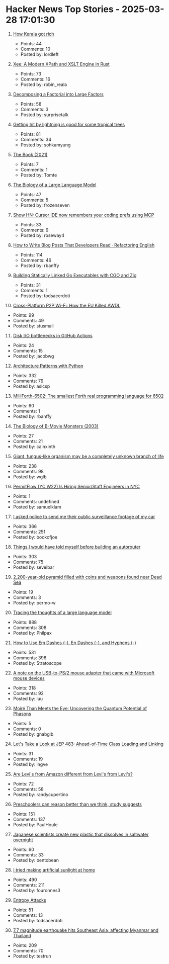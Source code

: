 # Hacker News Top Stories - 2025-03-28 17:01:30

1. [How Kerala got rich](https://aeon.co/essays/how-did-kerala-go-from-poor-to-prosperous-among-indias-states)
   - Points: 44
   - Comments: 10
   - Posted by: lordleft

2. [Xee: A Modern XPath and XSLT Engine in Rust](https://blog.startifact.com/posts/xee/)
   - Points: 73
   - Comments: 16
   - Posted by: robin_reala

3. [Decomposing a Factorial into Large Factors](https://terrytao.wordpress.com/2025/03/26/decomposing-a-factorial-into-large-factors/)
   - Points: 58
   - Comments: 3
   - Posted by: surprisetalk

4. [Getting hit by lightning is good for some tropical trees](https://www.caryinstitute.org/news-insights/press-release/getting-hit-lightning-good-some-tropical-trees)
   - Points: 81
   - Comments: 34
   - Posted by: sohkamyung

5. [The Book (2021)](https://99percentinvisible.org/episode/the-real-book/)
   - Points: 7
   - Comments: 1
   - Posted by: Tomte

6. [The Biology of a Large Language Model](https://transformer-circuits.pub/2025/attribution-graphs/biology.html)
   - Points: 47
   - Comments: 5
   - Posted by: frozenseven

7. [Show HN: Cursor IDE now remembers your coding prefs using MCP](undefined)
   - Points: 33
   - Comments: 9
   - Posted by: roseway4

8. [How to Write Blog Posts That Developers Read · Refactoring English](https://refactoringenglish.com/chapters/write-blog-posts-developers-read/)
   - Points: 114
   - Comments: 46
   - Posted by: rbanffy

9. [Building Statically Linked Go Executables with CGO and Zig](https://calabro.io/zig-cgo)
   - Points: 31
   - Comments: 1
   - Posted by: todsacerdoti

10. [Cross-Platform P2P Wi-Fi: How the EU Killed AWDL](https://www.ditto.com/blog/cross-platform-p2p-wi-fi-how-the-eu-killed-awdl)
   - Points: 99
   - Comments: 49
   - Posted by: stusmall

11. [Disk I/O bottlenecks in GitHub Actions](https://depot.dev/blog/uncovering-disk-io-bottlenecks-github-actions-ci)
   - Points: 24
   - Comments: 15
   - Posted by: jacobwg

12. [Architecture Patterns with Python](https://www.cosmicpython.com/book/preface.html)
   - Points: 332
   - Comments: 79
   - Posted by: asicsp

13. [MilliForth-6502: The smallest Forth real programming language for 6502](https://github.com/agsb/milliForth-6502)
   - Points: 60
   - Comments: 1
   - Posted by: rbanffy

14. [The Biology of B-Movie Monsters (2003)](https://fathom.lib.uchicago.edu/2/21701757/)
   - Points: 27
   - Comments: 21
   - Posted by: cainxinth

15. [Giant, fungus-like organism may be a completely unknown branch of life](https://www.livescience.com/animals/giant-fungus-like-organism-may-be-a-completely-unknown-branch-of-life)
   - Points: 238
   - Comments: 98
   - Posted by: wglb

16. [PermitFlow (YC W22) Is Hiring Senior/Staff Engineers in NYC](https://jobs.ashbyhq.com/permitflow?departmentId=d33195eb-8978-4439-abc6-5a8a072de808)
   - Points: 1
   - Comments: undefined
   - Posted by: samuelklam

17. [I asked police to send me their public surveillance footage of my car](https://cardinalnews.org/2025/03/28/i-drove-300-miles-in-rural-virginia-then-asked-police-to-send-me-their-public-surveillance-footage-of-my-car-heres-what-i-learned/)
   - Points: 366
   - Comments: 251
   - Posted by: bookofjoe

18. [Things I would have told myself before building an autorouter](https://blog.autorouting.com/p/13-things-i-would-have-told-myself)
   - Points: 303
   - Comments: 75
   - Posted by: seveibar

19. [2,200-year-old pyramid filled with coins and weapons found near Dead Sea](https://www.livescience.com/archaeology/2-200-year-old-mysterious-pyramid-structure-filled-with-coins-and-weapons-found-near-dead-sea)
   - Points: 19
   - Comments: 3
   - Posted by: permo-w

20. [Tracing the thoughts of a large language model](https://www.anthropic.com/research/tracing-thoughts-language-model)
   - Points: 888
   - Comments: 308
   - Posted by: Philpax

21. [How to Use Em Dashes (–), En Dashes (–), and Hyphens (-)](https://www.merriam-webster.com/grammar/em-dash-en-dash-how-to-use)
   - Points: 531
   - Comments: 396
   - Posted by: Stratoscope

22. [A note on the USB-to-PS/2 mouse adapter that came with Microsoft mouse devices](https://devblogs.microsoft.com/oldnewthing/20250325-00/?p=110993)
   - Points: 318
   - Comments: 92
   - Posted by: luu

23. [Moiré Than Meets the Eye: Uncovering the Quantum Potential of Phasons](https://newscenter.lbl.gov/2025/03/24/moire-than-meets-the-eye/)
   - Points: 5
   - Comments: 0
   - Posted by: gnabgib

24. [Let's Take a Look at JEP 483: Ahead-of-Time Class Loading and Linking](https://www.morling.dev/blog/jep-483-aot-class-loading-linking/)
   - Points: 31
   - Comments: 19
   - Posted by: ingve

25. [Are Levi's from Amazon different from Levi's from Levi's?](https://nymag.com/strategist/article/levis-amazon-jeans-testing.html)
   - Points: 72
   - Comments: 58
   - Posted by: randycupertino

26. [Preschoolers can reason better than we think, study suggests](https://phys.org/news/2025-03-preschoolers.html)
   - Points: 151
   - Comments: 137
   - Posted by: PaulHoule

27. [Japanese scientists create new plastic that dissolves in saltwater overnight](https://newatlas.com/materials/plastic-dissolves-ocean-overnight-no-microplastics/)
   - Points: 60
   - Comments: 33
   - Posted by: bentobean

28. [I tried making artificial sunlight at home](https://victorpoughon.fr/i-tried-making-artificial-sunlight-at-home/)
   - Points: 490
   - Comments: 211
   - Posted by: fouronnes3

29. [Entropy Attacks](https://blog.cr.yp.to/20140205-entropy.html)
   - Points: 51
   - Comments: 13
   - Posted by: todsacerdoti

30. [7.7 magnitude earthquake hits Southeast Asia, affecting Myanmar and Thailand](https://twitter.com/TaraBull808/status/1905534938558157139)
   - Points: 209
   - Comments: 70
   - Posted by: testrun

